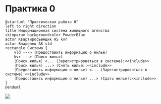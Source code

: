 # Практика 0
```
@startuml "Практическая работа 0"
left to right direction
title Информационная система жилищного агенства
skinparam backgroundcolor PowderBlue
actor Квартиросъемщик AS kvr
actor Владелец AS vld
rectangle Система {
    vld ---> (Предоставить информацию о жилье)
    kvr ---> (Поиск жилья)
    (Поиск жилья) <... (Зарегистрироваться в системе):<<include>>
    (Поиск жилья) ...> (Снять жилье):<<include>>
    (Предоставить информацию о жилье) <... (Зарегистрироваться в системе):<<include>>
    (Предоставить информацию о жилье) ...> (Сдать жилье):<<include>>
}
@enduml
```

![](https://github.com/Smipos/TMP/blob/main/practices/practice_0/Практическая%20работа%201.png)
